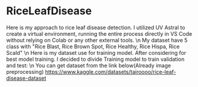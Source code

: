 # RiceLeafDisease
 Here is my approach to rice leaf disease detection. I utilized UV Astral to create a virtual environment, running the entire process directly in VS Code without relying on Colab or any other external tools.
\n My dataset have 5 class with "Rice Blast, Rice Brown Spot, Rice Healthy, Rice Hispa, Rice Scald" 
\n Here is my dataset use for training model. After considering for best model training. I decided to divide Training model to train validation and test:
\n You can get dataset from the link below(Already image preprocessing)
https://www.kaggle.com/datasets/tairoooo/rice-leaf-disease-dataset

